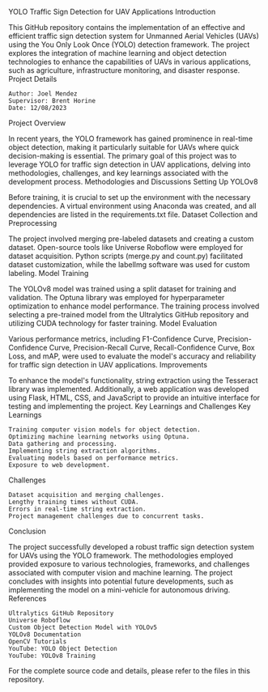 YOLO Traffic Sign Detection for UAV Applications
Introduction

This GitHub repository contains the implementation of an effective and efficient traffic sign detection system for Unmanned Aerial Vehicles (UAVs) using the You Only Look Once (YOLO) detection framework. The project explores the integration of machine learning and object detection technologies to enhance the capabilities of UAVs in various applications, such as agriculture, infrastructure monitoring, and disaster response.
Project Details

    Author: Joel Mendez
    Supervisor: Brent Horine
    Date: 12/08/2023

Project Overview

In recent years, the YOLO framework has gained prominence in real-time object detection, making it particularly suitable for UAVs where quick decision-making is essential. The primary goal of this project was to leverage YOLO for traffic sign detection in UAV applications, delving into methodologies, challenges, and key learnings associated with the development process.
Methodologies and Discussions
Setting Up YOLOv8

Before training, it is crucial to set up the environment with the necessary dependencies. A virtual environment using Anaconda was created, and all dependencies are listed in the requirements.txt file.
Dataset Collection and Preprocessing

The project involved merging pre-labeled datasets and creating a custom dataset. Open-source tools like Universe Roboflow were employed for dataset acquisition. Python scripts (merge.py and count.py) facilitated dataset customization, while the labelImg software was used for custom labeling.
Model Training

The YOLOv8 model was trained using a split dataset for training and validation. The Optuna library was employed for hyperparameter optimization to enhance model performance. The training process involved selecting a pre-trained model from the Ultralytics GitHub repository and utilizing CUDA technology for faster training.
Model Evaluation

Various performance metrics, including F1-Confidence Curve, Precision-Confidence Curve, Precision-Recall Curve, Recall-Confidence Curve, Box Loss, and mAP, were used to evaluate the model's accuracy and reliability for traffic sign detection in UAV applications.
Improvements

To enhance the model's functionality, string extraction using the Tesseract library was implemented. Additionally, a web application was developed using Flask, HTML, CSS, and JavaScript to provide an intuitive interface for testing and implementing the project.
Key Learnings and Challenges
Key Learnings

    Training computer vision models for object detection.
    Optimizing machine learning networks using Optuna.
    Data gathering and processing.
    Implementing string extraction algorithms.
    Evaluating models based on performance metrics.
    Exposure to web development.

Challenges

    Dataset acquisition and merging challenges.
    Lengthy training times without CUDA.
    Errors in real-time string extraction.
    Project management challenges due to concurrent tasks.

Conclusion

The project successfully developed a robust traffic sign detection system for UAVs using the YOLO framework. The methodologies employed provided exposure to various technologies, frameworks, and challenges associated with computer vision and machine learning. The project concludes with insights into potential future developments, such as implementing the model on a mini-vehicle for autonomous driving.
References

    Ultralytics GitHub Repository
    Universe Roboflow
    Custom Object Detection Model with YOLOv5
    YOLOv8 Documentation
    OpenCV Tutorials
    YouTube: YOLO Object Detection
    YouTube: YOLOv8 Training

For the complete source code and details, please refer to the files in this repository.



